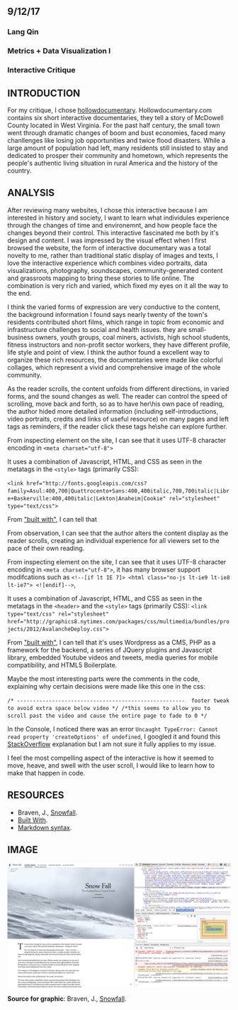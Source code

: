 ## 9/12/17
### Lang Qin
### Metrics + Data Visualization I
### Interactive Critique

## INTRODUCTION

For my critique, I chose [hollowdocumentary](http://hollowdocumentary.com/). Hollowdocumentary.com contains six short interactive documentaries, they tell a story of McDowell County located in West Virginia. For the past half century, the small town went through dramatic changes of boom and bust economies, faced many chanllenges like losing job opportunities and twice flood disasters. While a large amount of population had left, many residents still insisted to stay and dedicated to prosper their community and hometown, which represents the people's authentic living situation in rural America and the history of the country.


## ANALYSIS

After reviewing many websites, I chose this interactive because I am interested in history and society, I want to learn what individules experience through the changes of time and environemnt, and how people face the changes beyond their control. This interactive fascinated me both by it's design and content.
I was impressed by the visual effect when I first browsed the website, the form of interactive documentary was a total novelty to me, rather than traditional static display of images and texts, I love the interactive experience which combines video portraits, data visualizations, photography, soundscapes, community-generated content and grassroots mapping to bring these stories to life online. The combination is very rich and varied, which fixed my eyes on it all the way to the end. 

I think the varied forms of expression are very conductive to the content, the background information I found says nearly twenty of the town's residents contributed short films, which range in topic from economic and infrastructure challenges to social and health issues. they are small-business owners, youth groups, coal miners, activists, high school students, fitness instructors and non-profit sector workers, they have different profile, life style and point of view. I think the author found a excellent way to organize these rich resources, the documentaries were made like colorful collages, which represent a vivid and comprehensive image of the whole community.

As the reader scrolls, the content unfolds from different directions, in varied forms, and the sound changes as well. The reader can control the speed of scrolling, move back and forth, so as to have her\his own pace of reading, the author hided more detailed information (including self-introductions, video portraits, credits and links of useful resource) on many pages and left tags as reminders, if the reader click these tags he\she can explore further.

From inspecting element on the site, I can see that it uses UTF-8 character encoding in `<meta charset="utf-8">`

It uses a combination of Javascript, HTML, and CSS as seen in the metatags in the `<style>` tags (primarily CSS): 

`<link href="http://fonts.googleapis.com/css?family=Asul:400,700|Quattrocento+Sans:400,400italic,700,700italic|Libre+Baskerville:400,400italic|Lekton|Anaheim|Cookie" rel="stylesheet" type="text/css">`

From ["built with"](http://builtwith.com/?http%3a%2f%2fwww.nytimes.com%2fprojects%2f2012%2fsnow-fall%2f%23%2f%3fpart%3dtunnel-creek), I can tell that 



From observation, I can see that the author alters the content display as the reader scrolls, creating an individual experience for all viewers set to the pace of their own reading.

From inspecting element on the site, I can see that it uses UTF-8 character encoding in `<meta charset="utf-8">`, it has many browser support modifcations such as `<!--[if lt IE 7]> <html class="no-js lt-ie9 lt-ie8 lt-ie7"> <![endif]-->`, 

It uses a combination of Javascript, HTML, and CSS as seen in the metatags in the `<header>` and the `<style>` tags (primarily CSS): 
`<link type="text/css" rel="stylesheet" href="http://graphics8.nytimes.com/packages/css/multimedia/bundles/projects/2012/AvalancheDeploy.css">`

From ["built with"](http://builtwith.com/?http%3a%2f%2fwww.nytimes.com%2fprojects%2f2012%2fsnow-fall%2f%23%2f%3fpart%3dtunnel-creek), I can tell that it's uses Wordpress as a CMS, PHP as a framework for the backend, a series of JQuery plugins and Javascript library, embedded Youtube videos and tweets, media queries for mobile compatibility, and HTML5 Boilerplate.

Maybe the most interesting parts were the comments in the code, explaining why certain decisions were made like this one in the css: 

`/* -----------------------------------------------------  footer tweak to avoid extra space below video */
/*this seems to allow you to scroll past the video and cause the entire page to fade to 0 */`

In the Console, I noticed there was an error `Uncaught TypeError: Cannot read property 'createOptions' of undefined`, I googled it and found this [StackOverflow](http://stackoverflow.com/questions/6550795/uncaught-typeerror-cannot-read-property-value-of-undefined) explanation but I am not sure it fully applies to my issue. 

I feel the most compelling aspect of the interactive is how it seemed to move, heave, and swell with the user scroll, I would like to learn how to make that happen in code.

## RESOURCES

* Braven, J., [Snowfall](http://www.nytimes.com/projects/2012/snow-fall/#/?part=tunnel-creek).
* [Built With](http://builtwith.com/).
* [Markdown syntax](http://daringfireball.net/projects/markdown/basics).

## IMAGE

![Snowfall Inspect Element](https://raw.githubusercontent.com/auremoser/web-coding/master/_imgs/snowfall.jpg)

**Source for graphic**: Braven, J., [Snowfall](http://www.nytimes.com/projects/2012/snow-fall/#/?part=tunnel-creek).

